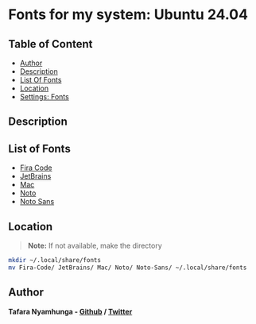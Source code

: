 # Fonts for my system: Ubuntu 24.04

## Table of Content
- [Author](#author)
- [Description](#description)
- [List Of Fonts](#list-of-fonts)
- [Location](#location)
- [Settings: Fonts](../Set-Up/mac-os.md)

## Description

## List of Fonts

- [Fira Code](Fira-Code/)
- [JetBrains](JetBrains/)
- [Mac](Mac/)
- [Noto](Noto/)
- [Noto Sans](Noto-Sans/)

## Location

> **Note:** If not available, make the directory

```bash
mkdir ~/.local/share/fonts
mv Fira-Code/ JetBrains/ Mac/ Noto/ Noto-Sans/ ~/.local/share/fonts
```

## Author

**Tafara Nyamhunga  - [Github](https://github.com/tafara-n) / [Twitter](https://twitter.com/tafaranyamhunga)**
